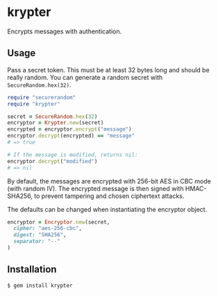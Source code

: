 krypter
=======

Encrypts messages with authentication.

Usage
-----

Pass a secret token. This must be at least 32 bytes
long and should be really random. You can generate
a random secret with `SecureRandom.hex(32)`.

```ruby
require "securerandom"
require "krypter"

secret = SecureRandom.hex(32)
encryptor = Krypter.new(secret)
encrypted = encryptor.encrypt("message")
encryptor.decrypt(encrypted) == "message"
# => true

# If the message is modified, returns nil:
encryptor.decrypt("modified")
# => nil
```

By default, the messages are encrypted with 256-bit AES in CBC mode
(with random IV). The encrypted message is then signed with HMAC-SHA256,
to prevent tampering and chosen ciphertext attacks.

The defaults can be changed when instantiating the encryptor object.

```ruby
encryptor = Encryptor.new(secret,
  cipher: "aes-256-cbc",
  digest: "SHA256",
  separator: "--"
)
```

Installation
------------

```
$ gem install krypter
```
